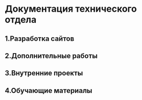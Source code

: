 # Документация технического отдела

## 1.Разработка сайтов 
## 2.Дополнительные работы
## 3.Внутренние проекты
## 4.Обучающие материалы
